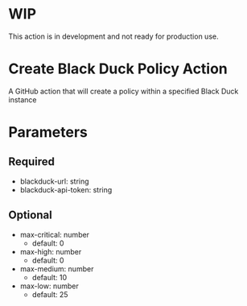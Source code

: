 # WIP
This action is in development and not ready for production use.

# Create Black Duck Policy Action
A GitHub action that will create a policy within a specified Black Duck instance

# Parameters
## Required
- blackduck-url: string
- blackduck-api-token: string
## Optional
- max-critical: number
  - default: 0
- max-high: number
  - default: 0
- max-medium: number
  - default: 10
- max-low: number
  - default: 25